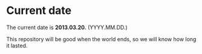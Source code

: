 # Current date

The current date is **2013.03.20.** (YYYY.MM.DD.)

This repository will be good when the world ends, so we will know how long it lasted.